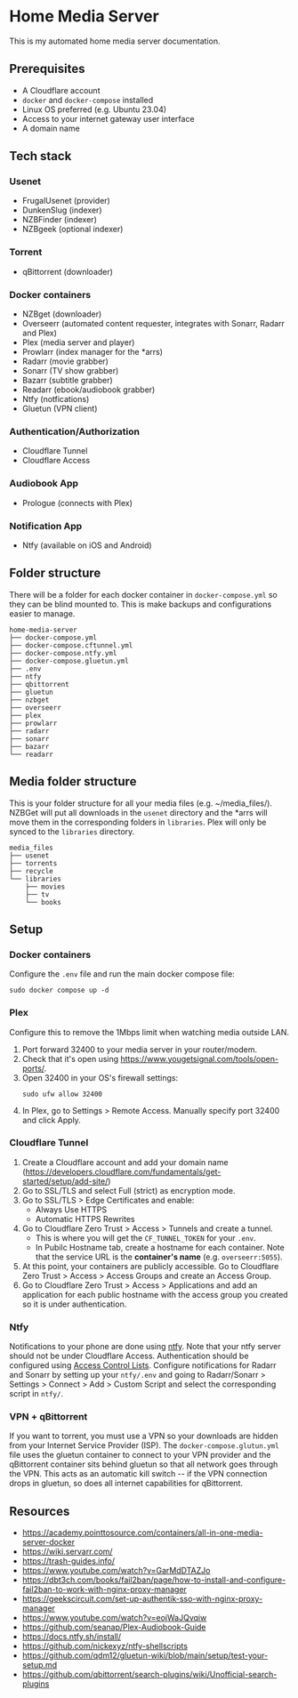 # Home Media Server

This is my automated home media server documentation.

## Prerequisites
- A Cloudflare account
- `docker` and `docker-compose` installed
- Linux OS preferred (e.g. Ubuntu 23.04)
- Access to your internet gateway user interface
- A domain name

## Tech stack

### Usenet
- FrugalUsenet (provider)
- DunkenSlug (indexer)
- NZBFinder (indexer)
- NZBgeek (optional indexer)

### Torrent 
- qBittorrent (downloader)

### Docker containers
- NZBget (downloader)
- Overseerr (automated content requester, integrates with Sonarr, Radarr and Plex)
- Plex (media server and player)
- Prowlarr (index manager for the *arrs)
- Radarr (movie grabber)
- Sonarr (TV show grabber)
- Bazarr (subtitle grabber)
- Readarr (ebook/audiobook grabber)
- Ntfy (notfications)
- Gluetun (VPN client)

### Authentication/Authorization
- Cloudflare Tunnel
- Cloudflare Access

### Audiobook App
- Prologue (connects with Plex)

### Notification App 
- Ntfy (available on iOS and Android)

## Folder structure
There will be a folder for each docker container in `docker-compose.yml` so they can be blind mounted to. This is make backups and configurations easier to manage. 
```
home-media-server
├── docker-compose.yml
├── docker-compose.cftunnel.yml
├── docker-compose.ntfy.yml
├── docker-compose.gluetun.yml
├── .env
├── ntfy
├── qbittorrent
├── gluetun
├── nzbget
├── overseerr
├── plex
├── prowlarr
├── radarr
├── sonarr
├── bazarr
└── readarr
```

## Media folder structure 
This is your folder structure for all your media files (e.g. ~/media_files/). NZBGet will put all downloads in the `usenet` directory and the *arrs will move them in the corresponding folders in `libraries`. Plex will only be synced to the `libraries` directory.
```
media_files
├── usenet
├── torrents 
├── recycle 
└── libraries
    ├── movies
    ├── tv
    └── books
```

## Setup
### Docker containers
Configure the `.env` file and run the main docker compose file:
```
sudo docker compose up -d
```

### Plex
Configure this to remove the 1Mbps limit when watching media outside LAN.
1. Port forward 32400 to your media server in your router/modem.
1. Check that it's open using https://www.yougetsignal.com/tools/open-ports/.
1. Open 32400 in your OS's firewall settings:
    ```
    sudo ufw allow 32400
    ```
1. In Plex, go to Settings > Remote Access. Manually specify port 32400 and click Apply.

### Cloudflare Tunnel
1. Create a Cloudflare account and add your domain name (https://developers.cloudflare.com/fundamentals/get-started/setup/add-site/)
1. Go to SSL/TLS and select Full (strict) as encryption mode. 
1. Go to SSL/TLS > Edge Certificates and enable:
    - Always Use HTTPS
    - Automatic HTTPS Rewrites
1. Go to Cloudflare Zero Trust > Access > Tunnels and create a tunnel.
    - This is where you will get the `CF_TUNNEL_TOKEN` for your `.env`.
    - In Pubilc Hostname tab, create a hostname for each container. Note that the
    service URL is the **container's name** (e.g. `overseerr:5055`).
1. At this point, your containers are publicly accessible. Go to Cloudflare Zero Trust > Access > Access Groups and create an Access Group.
1. Go to Cloudflare Zero Trust > Access > Applications and add an application for each 
public hostname with the access group you created so it is under authentication. 

### Ntfy
Notifications to your phone are done using [ntfy](https://docs.ntfy.sh/). Note that your ntfy server should
not be under Cloudflare Access. Authentication should be configured using 
[Access Control Lists](https://docs.ntfy.sh/config/#access-control). Configure 
notifications for Radarr and Sonarr by setting up your `ntfy/.env` and 
going to Radarr/Sonarr > Settings > Connect > Add > Custom Script 
and select the corresponding script in `ntfy/`. 

### VPN + qBittorrent
If you want to torrent, you must use a VPN so your downloads are hidden
from your Internet Service Provider (ISP). The `docker-compose.glutun.yml` file
uses the gluetun container to connect to your VPN provider and the qBittorrent 
container sits behind gluetun so that all network goes through the VPN. 
This acts as an automatic kill switch -- if the VPN connection drops in gluetun, so does 
all internet capabilities for qBittorrent. 

## Resources
- https://academy.pointtosource.com/containers/all-in-one-media-server-docker
- https://wiki.servarr.com/
- https://trash-guides.info/
- https://www.youtube.com/watch?v=GarMdDTAZJo
- https://dbt3ch.com/books/fail2ban/page/how-to-install-and-configure-fail2ban-to-work-with-nginx-proxy-manager
- https://geekscircuit.com/set-up-authentik-sso-with-nginx-proxy-manager
- https://www.youtube.com/watch?v=eojWaJQvqiw
- https://github.com/seanap/Plex-Audiobook-Guide
- https://docs.ntfy.sh/install/
- https://github.com/nickexyz/ntfy-shellscripts
- https://github.com/qdm12/gluetun-wiki/blob/main/setup/test-your-setup.md
- https://github.com/qbittorrent/search-plugins/wiki/Unofficial-search-plugins
